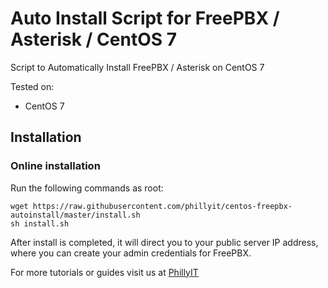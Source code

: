 # Auto Install Script for FreePBX / Asterisk / CentOS 7
Script to Automatically Install FreePBX / Asterisk on CentOS 7

Tested on:
* CentOS 7

## Installation

### Online installation

Run the following commands as root:

```
wget https://raw.githubusercontent.com/phillyit/centos-freepbx-autoinstall/master/install.sh
sh install.sh
```

After install is completed, it will direct you to your public server IP address, where you can create your admin credentials for FreePBX.


For more tutorials or guides visit us at [PhillyIT](http://phillyit.com/)
